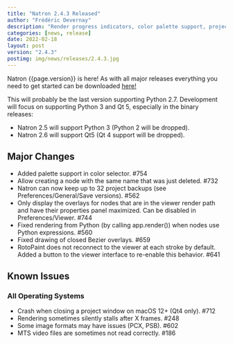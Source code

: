 ```yaml
---
title: "Natron 2.4.3 Released"
author: "Frédéric Devernay"
description: "Render progress indicators, color palette support, project backup improvements, and bug fixes!"
categories: [news, release]
date: 2022-02-18
layout: post
version: "2.4.3"
postimg: img/news/releases/2.4.3.jpg
---
```


Natron {{page.version}} is here!  As with all major releases everything you need to get started can be downloaded [here!](https://natrongitHub.github.io/#download)

This will probably be the last version supporting Python 2.7. Development will focus on supporting Python 3 and Qt 5, especially in the binary releases:
- Natron 2.5 will support Python 3 (Python 2 will be dropped).
- Natron 2.6 will support Qt5 (Qt 4 support will be dropped).

## Major Changes

- Added palette support in color selector. #754
- Allow creating a node with the same name that was just deleted. #732
- Natron can now keep up to 32 project backups (see Preferences/General/Save versions). #562
- Only display the overlays for nodes that are in the viewer render path and have their properties panel maximized. Can be disabled in Preferences/Viewer. #744
- Fixed rendering from Python (by calling app.render()) when nodes use Python expressions. #560
- Fixed drawing of closed Bezier overlays. #659
- RotoPaint does not reconnect to the viewer at each stroke by default. Added a button to the viewer interface to re-enable this behavior. #641

## Known Issues

### All Operating Systems

- Crash when closing a project window on macOS 12+ (Qt4 only). #712
- Rendering sometimes silently stalls after X frames. #248
- Some image formats may have issues (PCX, PSB). #602
- MTS video files are sometimes not read correctly. #186